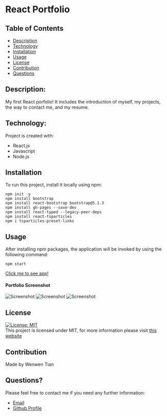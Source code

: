# React Portfolio

## Table of Contents

- [Description](#description)
- [Technology](#Technology)
- [Installation](#installation)
- [Usage](#usage)
- [License](#license)
- [Contribution](#contribution)
- [Questions](#questions)

## Description:

My first React porfolio! It includes the introduction of myself, my projects, the way to contact me, and my resume.

## Technology:

Project is created with:

- React.js
- Javascript
- Node.js

## Installation

To run this project, install it locally using npm:

```
npm init -y
npm install bootstrap
npm install react-bootstrap bootstrap@5.1.3
npm install gh-pages --save-dev
npm install react-typed --legacy-peer-deps
npm install react-tsparticles
npm i tsparticles-preset-links

```

## Usage

After installing npm packages, the application will be invoked by using the following command:

```
npm start
```

[Click me to see app!](https://joce1ynn.github.io/portfolio-React/)

#### Portfolio Screenshot

![Screenshot](/assets/images/ET-1.png)
![Screenshot](/assets/images/ET-2.png)
![Screenshot](/assets/images/ET-3.png)

## License

[![License: MIT](https://img.shields.io/badge/License-MIT-yellow.svg)](https://opensource.org/licenses/MIT) <br>
This project is licensed under MIT, for more information please visit [this website](https://opensource.org/licenses/MIT)

## Contribution

Made by Wenwen Tian

## Questions?

Please feel free to contact me if you need any further information:

- [Email](wwtian9@gmail.com)
- [Github Profile](https://github.com/joce1ynn)
